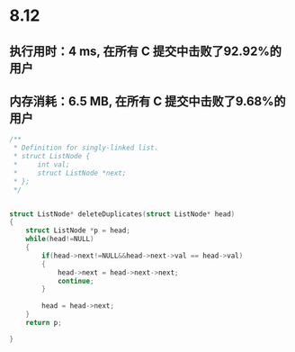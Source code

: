 # 8.12
## 执行用时：4 ms, 在所有 C 提交中击败了92.92%的用户
## 内存消耗：6.5 MB, 在所有 C 提交中击败了9.68%的用户
```c
/**
 * Definition for singly-linked list.
 * struct ListNode {
 *     int val;
 *     struct ListNode *next;
 * };
 */


struct ListNode* deleteDuplicates(struct ListNode* head)
{
    struct ListNode *p = head;
    while(head!=NULL)
    {
        if(head->next!=NULL&&head->next->val == head->val)
        {
            head->next = head->next->next;
            continue;
        }
        
        head = head->next;
    }
    return p;

}
```
